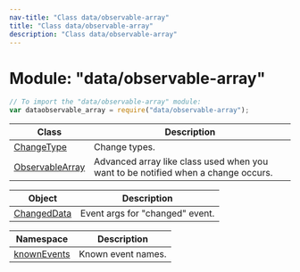 ```yaml
---
nav-title: "Class data/observable-array"
title: "Class data/observable-array"
description: "Class data/observable-array"
---
```

# Module: "data/observable-array"

``` JavaScript
// To import the "data/observable-array" module:
var dataobservable_array = require("data/observable-array");
```

Class | Description
------|------------
[ChangeType](../../data/observable-array/ChangeType.md) | Change types.
[ObservableArray](../../data/observable-array/ObservableArray.md) | Advanced array like class used when you want to be notified when a change occurs.

Object | Description
------|------------
[ChangedData](../../data/observable-array/ChangedData.md) | Event args for "changed" event.

Namespace | Description
------|------------
[knownEvents](../../data/observable-array/knownEvents/) | Known event names.